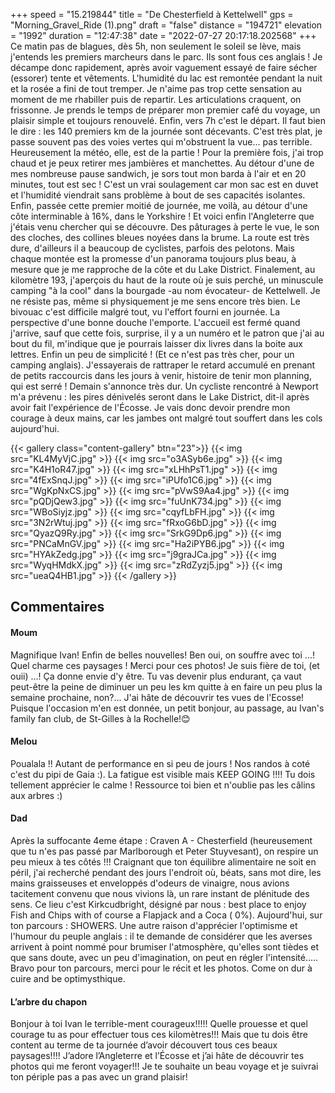 +++
speed = "15.219844"
title = "De Chesterfield à Kettelwell"
gps = "Morning_Gravel_Ride (1).png"
draft = "false"
distance = "194721"
elevation = "1992"
duration = "12:47:38"
date = "2022-07-27 20:17:18.202568"
+++
Ce matin pas de blagues, dès 5h, non seulement le soleil se lève, mais j'entends les premiers marcheurs dans le parc. Ils sont fous ces anglais ! Je décampe donc rapidement, après avoir vaguement essayé de faire sécher (essorer) tente et vêtements. L'humidité du lac est remontée pendant la nuit et la rosée a fini de tout tremper. Je n'aime pas trop cette sensation au moment de me rhabiller puis de repartir. Les articulations craquent, on frissonne. Je prends le temps de préparer mon premier café du voyage, un plaisir simple et toujours renouvelé. Enfin, vers 7h c'est le départ. Il faut bien le dire : les 140 premiers km de la journée sont décevants. C'est très plat, je passe souvent pas des voies vertes qui m'obstruent la vue... pas terrible. Heureusement la météo, elle, est de la partie ! Pour la première fois, j'ai trop chaud et je peux retirer mes jambières et manchettes. Au détour d'une de mes nombreuse pause sandwich, je sors tout mon barda à l'air et en 20 minutes, tout est sec ! C'est un vrai soulagement car mon sac est en duvet et l'humidité viendrait sans problème à bout de ses capacités isolantes. Enfin, passée cette premier moitié de journée, me voilà, au détour d'une côte interminable à 16%, dans le Yorkshire ! Et voici enfin l'Angleterre que j'étais venu chercher qui se découvre. Des pâturages à perte le vue, le son des cloches, des collines bleues noyées dans la brume. La route est très dure, d'ailleurs il a beaucoup de cyclistes, parfois des pelotons. Mais chaque montée est la promesse d'un panorama toujours plus beau, à mesure que je me rapproche de la côte et du Lake District. Finalement, au kilomètre 193, j'aperçois du haut de la route où je suis perché, un minuscule camping "à la cool" dans la bourgade -au nom évocateur- de Kettelwell. Je ne résiste pas, même si physiquement je me sens encore très bien. Le bivouac c'est difficile malgré tout, vu l'effort fourni en journée. La perspective d'une bonne douche l'emporte. L'accueil est fermé quand j'arrive, sauf que cette fois, surprise, il y a un numéro et le patron que j'ai au bout du fil, m'indique que je pourrais laisser dix livres dans la boite aux lettres. Enfin un peu de simplicité ! (Et ce n'est pas très cher, pour un camping anglais). J'essayerais de rattraper le retard accumulé en prenant de petits raccourcis dans les jours à venir, histoire de tenir mon planning, qui est serré ! Demain s'annonce très dur. Un cycliste rencontré à Newport m'a prévenu : les pires dénivelés seront dans le Lake District, dit-il après avoir fait l'expérience de l'Écosse. Je vais donc devoir prendre mon courage à deux mains, car les jambes ont malgré tout souffert dans les cols aujourd'hui.

{{< gallery class="content-gallery" btn="23">}}
{{< img src="KL4MyVjC.jpg" >}}
{{< img src="o3ASyb6e.jpg" >}}
{{< img src="K4H1oR47.jpg" >}}
{{< img src="xLHhPsT1.jpg" >}}
{{< img src="4fExSnqJ.jpg" >}}
{{< img src="iPUfo1C6.jpg" >}}
{{< img src="WgKpNxCS.jpg" >}}
{{< img src="pVwS9Aa4.jpg" >}}
{{< img src="pQDjQew3.jpg" >}}
{{< img src="fuUnK734.jpg" >}}
{{< img src="WBoSiyjz.jpg" >}}
{{< img src="cqyfLbFH.jpg" >}}
{{< img src="3N2rWtuj.jpg" >}}
{{< img src="fRxoG6bD.jpg" >}}
{{< img src="QyazQ9Ry.jpg" >}}
{{< img src="SrkG9Dp6.jpg" >}}
{{< img src="PNCaMnGV.jpg" >}}
{{< img src="Ha2iPYB6.jpg" >}}
{{< img src="HYAkZedg.jpg" >}}
{{< img src="j9graJCa.jpg" >}}
{{< img src="WyqHMdkX.jpg" >}}
{{< img src="zRdZyzj5.jpg" >}}
{{< img src="ueaQ4HB1.jpg" >}}
{{< /gallery >}}

## Commentaires
#### Moum
Magnifique Ivan! Enfin de belles nouvelles! Ben oui, on souffre avec toi ...! Quel charme ces paysages ! Merci pour ces photos! Je suis fière de toi, (et ouii) ...! Ça donne envie d'y être. Tu vas devenir plus endurant, ça vaut peut-être la peine de diminuer un peu les km quitte à en faire un peu plus la semaine prochaine, non?... J'ai hâte de découvrir tes vues de l'Ecosse! Puisque l'occasion m'en est donnée, un petit bonjour, au passage, au Ivan's family fan club, de St-Gilles à la Rochelle!😊
#### Melou
Poualala !! Autant de performance en si peu de jours ! Nos randos à coté c'est du pipi de Gaia :). La fatigue est visible mais KEEP GOING !!!! Tu dois tellement apprécier le calme ! Ressource toi bien et n'oublie pas les câlins aux arbres :)
#### Dad
Après la suffocante 4eme étape : Craven A - Chesterfield (heureusement que tu n'es pas passé par Marlborough et Peter Stuyvesant),
on respire un peu mieux à tes côtés !!!
Craignant que ton équilibre alimentaire ne soit en péril, j'ai recherché pendant des jours l'endroit où, béats, sans mot dire, les mains graisseuses et enveloppés d'odeurs de vinaigre, nous avions tacitement convenu que nous vivions là, un rare instant de plénitude des sens. Ce lieu c'est Kirkcudbright, désigné par nous : best place to enjoy Fish and Chips with of course a Flapjack and a Coca ( 0%).
Aujourd'hui, sur ton parcours : SHOWERS.
Une autre raison d'apprécier l'optimisme et l'humour du peuple anglais : il te demande de considérer que les averses arrivent à point nommé pour brumiser l'atmosphère, qu'elles sont tièdes et que sans doute, avec un peu d'imagination, on peut en régler l'intensité.....
Bravo pour ton parcours, merci pour le récit et les photos.
Come on dur à cuire and be optimysthique.
#### L’arbre du chapon
Bonjour à toi Ivan le terrible-ment courageux!!!!!
Quelle prouesse et quel courage tu as pour effectuer tous ces kilomètres!!!
Mais que tu dois être content au terme de ta journée d’avoir découvert tous ces beaux paysages!!!! J’adore l’Angleterre et l’Écosse et j’ai hâte de découvrir tes photos qui me feront voyager!!! 
Je te souhaite un beau voyage et je suivrai ton périple pas a pas avec un grand plaisir!
